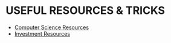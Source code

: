 # USEFUL RESOURCES & TRICKS

- [Computer Science Resources](computer-science.md)
- [Investment Resources](investment.md)
